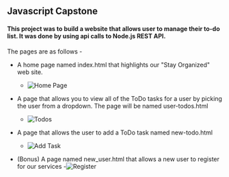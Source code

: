 ## Javascript Capstone 
#### This project was to build a website that allows user to manage their to-do list. It was done by using api calls to Node.js REST API.

The pages are as follows -

- A home page named index.html that highlights our "Stay Organized" web site.
   - ![Home Page](https://github.com/Bhawna-Bhatt/StayOrganized/assets/167182332/97f9a732-75cf-4137-9764-b1edbc6be18d)

  
- A page that allows you to view all of the ToDo tasks for a user by picking the user from a dropdown.  The page will be named user-todos.html
    - ![Todos](https://github.com/Bhawna-Bhatt/StayOrganized/assets/167182332/44e8450b-2182-4844-bb2d-0a73edb00078)

- A page that allows the user to add a ToDo task named new-todo.html
    - ![Add Task](https://github.com/Bhawna-Bhatt/StayOrganized/assets/167182332/51780be7-21ed-4a0f-844b-e90836f20738)

- (Bonus) A page named new_user.html that allows a new user to register for our services
  -![Register](https://github.com/Bhawna-Bhatt/StayOrganized/assets/167182332/db2d5473-f4c6-4ceb-9964-d94c98c5e349)
 
